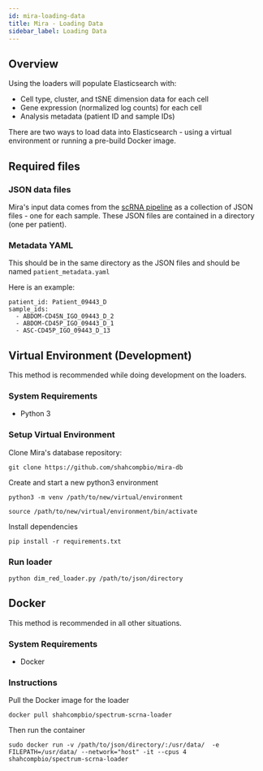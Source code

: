 ```yaml
---
id: mira-loading-data
title: Mira - Loading Data
sidebar_label: Loading Data
---
```


## Overview

Using the loaders will populate Elasticsearch with:

- Cell type, cluster, and tSNE dimension data for each cell
- Gene expression (normalized log counts) for each cell
- Analysis metadata (patient ID and sample IDs)

There are two ways to load data into Elasticsearch - using a virtual environment or running a pre-build Docker image.

## Required files

### JSON data files

Mira's input data comes from the [scRNA pipeline](https://github.com/shahcompbio/SCRNApipeline) as a collection of JSON files - one for each sample. These JSON files are contained in a directory (one per patient).

### Metadata YAML

This should be in the same directory as the JSON files and should be named `patient_metadata.yaml`

Here is an example:

```
patient_id: Patient_09443_D
sample_ids:
  - ABDOM-CD45N_IGO_09443_D_2
  - ABDOM-CD45P_IGO_09443_D_1
  - ASC-CD45P_IGO_09443_D_13
```

## Virtual Environment (Development)

This method is recommended while doing development on the loaders.

### System Requirements

- Python 3

### Setup Virtual Environment

Clone Mira's database repository:

```
git clone https://github.com/shahcompbio/mira-db
```

Create and start a new python3 environment

```
python3 -m venv /path/to/new/virtual/environment

source /path/to/new/virtual/environment/bin/activate
```

Install dependencies

```
pip install -r requirements.txt
```

### Run loader

```
python dim_red_loader.py /path/to/json/directory
```

## Docker

This method is recommended in all other situations.

### System Requirements

- Docker

### Instructions

Pull the Docker image for the loader

```
docker pull shahcompbio/spectrum-scrna-loader
```

Then run the container

```
sudo docker run -v /path/to/json/directory/:/usr/data/  -e FILEPATH=/usr/data/ --network="host" -it --cpus 4 shahcompbio/spectrum-scrna-loader
```
